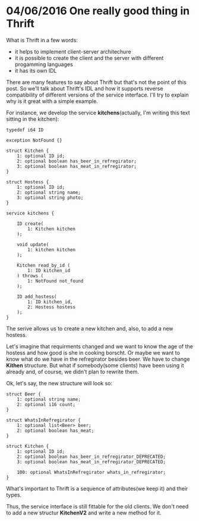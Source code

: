 # 04/06/2016 One really good thing in Thrift

What is Thrift in a few words:

* it helps to implement client-server architechure
* it is possible to create the client and the server with different progamming languages
* it has its own IDL

There are many features to say about Thrift but that's not the point of this post.
So we'll talk about Thrift's IDL and how it supports reverse compatibility of different versions of the service
interface. I'll try to explain why is it great with a simple example.

For instance, we develop the service __kitchens__(actually, I'm writing this text sitting in the kitchen):

```thrift
typedef i64 ID

exception NotFound {}

struct Kitchen {
    1: optional ID id;
    2: optional boolean has_beer_in_refregirator;
    3: optional boolean has_meat_in_refregirator;
}

struct Hostess {
    1: optional ID id;
    2: optional string name;
    3: optional string photo;
}

service kitchens {

    ID create(
        1: Kitchen kitchen
    );

    void update(
        1: kitchen kitchen
    );

    Kitchen read_by_id (
        1: ID kitchen_id
    ) throws (
        1: NotFound not_found
    );

    ID add_hostess(
        1: ID kitchen_id,
        2: Hostess hostess
    );
}
```

The serive allows us to create a new kitchen and, also, to add a new hostess.

Let's imagine that requirments changed and we want to know the age of the hostess and how good is she in cooking borscht.
Or maybe we want to know what do we have in the refregirator besides beer. We have to change __Kithen__ structure. But
what if somebody(some clients) have been using it already and, of course, we didn't plan to rewrite them.

Ok, let's say, the new structure will look so:

```thrift
struct Beer {
    1: optional string name;
    2: optional i16 count;
}

struct WhatsInRefregirator {
    1: optional list<Beer> beer;
    2: optional boolean has_meat;
}

struct Kitchen {
    1: optional ID id;
    2: optional boolean has_beer_in_refregirator_DEPRECATED;
    3: optional boolean has_meat_in_refregirator_DEPRECATED;

    100: optional WhatsInRefregirator whats_in_refregirator;
}
```

What's important to Thrift is a sequence of attributes(we keep it) and their types.

Thus, the service interface is still fittable for the old clients. We don't need to add a new structur __KitchenV2__ and
write a new method for it.
